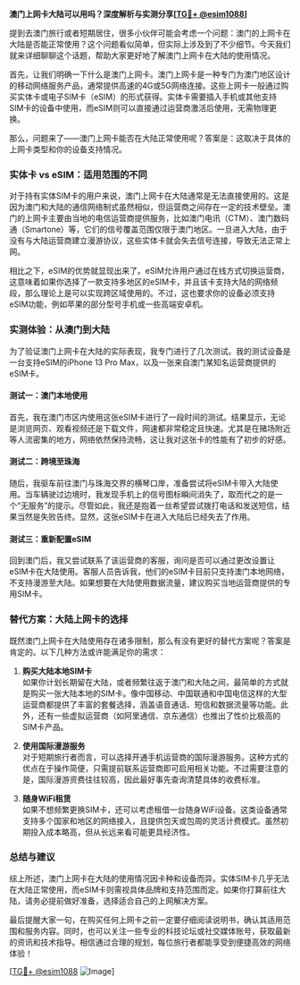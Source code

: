 **澳门上网卡大陆可以用吗？深度解析与实测分享[[TG💪+ @esim1088](https://t.me/s/esim1088)]**

提到去澳门旅行或者短期居住，很多小伙伴可能会考虑一个问题：澳门的上网卡在大陆是否能正常使用？这个问题看似简单，但实际上涉及到了不少细节。今天我们就来详细聊聊这个话题，帮助大家更好地了解澳门上网卡在大陆的使用情况。

首先，让我们明确一下什么是澳门上网卡。澳门上网卡是一种专门为澳门地区设计的移动网络服务产品，通常提供高速的4G或5G网络连接。这些上网卡一般通过购买实体卡或电子SIM卡（eSIM）的形式获得。实体卡需要插入手机或其他支持SIM卡的设备中使用，而eSIM则可以直接通过运营商激活后使用，无需物理更换。

那么，问题来了——澳门上网卡能否在大陆正常使用呢？答案是：这取决于具体的上网卡类型和你的设备支持情况。

### 实体卡 vs eSIM：适用范围的不同

对于持有实体SIM卡的用户来说，澳门上网卡在大陆通常是无法直接使用的。这是因为澳门和大陆的通信网络制式虽然相似，但运营商之间存在一定的技术壁垒。澳门的上网卡主要由当地的电信运营商提供服务，比如澳门电讯（CTM）、澳门数码通（Smartone）等，它们的信号覆盖范围仅限于澳门地区。一旦进入大陆，由于没有与大陆运营商建立漫游协议，这些实体卡就会失去信号连接，导致无法正常上网。

相比之下，eSIM的优势就显现出来了。eSIM允许用户通过在线方式切换运营商，这意味着如果你选择了一款支持多地区的eSIM卡，并且该卡支持大陆的网络频段，那么理论上是可以实现跨区域使用的。不过，这也要求你的设备必须支持eSIM功能，例如苹果的部分型号手机或一些高端安卓机。

### 实测体验：从澳门到大陆

为了验证澳门上网卡在大陆的实际表现，我专门进行了几次测试。我的测试设备是一台支持eSIM的iPhone 13 Pro Max，以及一张来自澳门某知名运营商提供的eSIM卡。

#### 测试一：澳门本地使用
首先，我在澳门市区内使用这张eSIM卡进行了一段时间的测试。结果显示，无论是浏览网页、观看视频还是下载文件，网速都非常稳定且快速。尤其是在赌场附近等人流密集的地方，网络依然保持流畅，这让我对这张卡的性能有了初步的好感。

#### 测试二：跨境至珠海
随后，我驱车前往澳门与珠海交界的横琴口岸，准备尝试将eSIM卡带入大陆使用。当车辆驶过边境时，我发现手机上的信号图标瞬间消失了，取而代之的是一个“无服务”的提示。尽管如此，我还是抱着一丝希望尝试拨打电话和发送短信，结果当然是失败告终。显然，这张eSIM卡在进入大陆后已经失去了作用。

#### 测试三：重新配置eSIM
回到澳门后，我又尝试联系了该运营商的客服，询问是否可以通过更改设置让eSIM卡在大陆使用。客服人员告诉我，他们的eSIM卡目前只支持澳门本地网络，不支持漫游至大陆。如果想要在大陆使用数据流量，建议购买当地运营商提供的专用SIM卡。

### 替代方案：大陆上网卡的选择

既然澳门上网卡在大陆使用存在诸多限制，那么有没有更好的替代方案呢？答案是肯定的。以下几种方法或许能满足你的需求：

1. **购买大陆本地SIM卡**  
   如果你计划长期留在大陆，或者频繁往返于澳门和大陆之间，最简单的方式就是购买一张大陆本地的SIM卡。像中国移动、中国联通和中国电信这样的大型运营商都提供了丰富的套餐选择，涵盖语音通话、短信和数据流量等功能。此外，还有一些虚拟运营商（如阿里通信、京东通信）也推出了性价比极高的SIM卡产品。

2. **使用国际漫游服务**  
   对于短期旅行者而言，可以选择开通手机运营商的国际漫游服务。这种方式的优点在于操作简便，只需提前联系运营商即可启用相关功能。不过需要注意的是，国际漫游资费往往较高，因此最好事先查询清楚具体的收费标准。

3. **随身WiFi租赁**  
   如果不想频繁更换SIM卡，还可以考虑租借一台随身WiFi设备。这类设备通常支持多个国家和地区的网络接入，且提供包天或包周的灵活计费模式。虽然初期投入成本略高，但从长远来看可能更具经济性。

### 总结与建议

综上所述，澳门上网卡在大陆的使用情况因卡种和设备而异。实体SIM卡几乎无法在大陆正常使用，而eSIM卡则需视具体品牌和支持范围而定。如果你打算前往大陆，请务必提前做好准备，选择适合自己的上网解决方案。

最后提醒大家一句，在购买任何上网卡之前一定要仔细阅读说明书，确认其适用范围和服务内容。同时，也可以关注一些专业的科技论坛或社交媒体账号，获取最新的资讯和技术指导。相信通过合理的规划，每位旅行者都能享受到便捷高效的网络体验！

[[TG💪+ @esim1088](https://t.me/s/esim1088) ![Image](https://i.postimg.cc/4NQfJmqS/Snipaste-2025-05-13-00-14-12.png)]